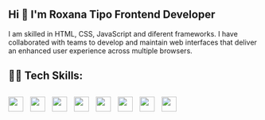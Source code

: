 ## Hi 👋 I'm Roxana Tipo Frontend Developer
I am skilled in HTML, CSS, JavaScript and diferent frameworks.  I have collaborated with teams to develop and maintain web interfaces that deliver an enhanced user experience across multiple browsers.


<h2>👨‍💻 Tech Skills:<h2>

<div style="display:flex; flex-wrap: wrap; gap: 14px;">
  <img style='height: 30px;' src="https://img.shields.io/badge/html5%20-%23e34f26.svg?&style=for-the-badge&logo=html5&logoColor=white"/>
  <img style='height: 30px;' src="https://img.shields.io/badge/css3%20-%231572B6.svg?&style=for-the-badge&logo=css3&logoColor=white" />
  <img style='height: 30px;' src="https://img.shields.io/badge/JavaScript-323330?style=for-the-badge&logo=javascript&logoColor=F7DF1E" />
  <img style='height: 30px;' src="https://img.shields.io/badge/TypeScript-007ACC?style=for-the-badge&logo=typescript&logoColor=white" />
  <img style='height: 30px;' src="https://img.shields.io/badge/Tailwind_CSS-06B6D4?style=for-the-badge&logo=tailwind-css&logoColor=white" />
  <img style='height: 30px;' src="https://img.shields.io/badge/Bootstrap-7952B3?style=for-the-badge&logo=bootstrap&logoColor=white" />
  <img style='height: 30px;' src="https://img.shields.io/badge/Sass-CC6699?style=for-the-badge&logo=sass&logoColor=white" />
  <img style='height: 30px;' src="https://img.shields.io/badge/React-20232A?style=for-the-badge&logo=react&logoColor=61DAFB" />
</div>

<!--
**roxanatipo/roxanatipo** is a ✨ _special_ ✨ repository because its `README.md` (this file) appears on your GitHub profile.

Here are some ideas to get you started:

- 🔭 I’m currently working on ...
- 🌱 I’m currently learning ...
- 👯 I’m looking to collaborate on ...
- 🤔 I’m looking for help with ...
- 💬 Ask me about ...
- 📫 How to reach me: ...
- 😄 Pronouns: ...
- ⚡ Fun fact: ...
-->
